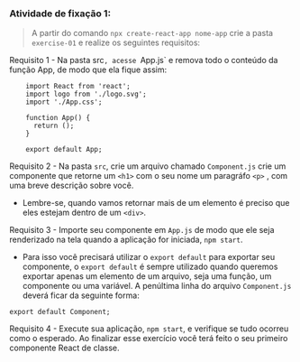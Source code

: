 ###  Atividade de fixação 1:
> A partir do comando `npx create-react-app nome-app` crie a pasta `exercise-01` e realize os seguintes requisitos:

Requisito 1 - Na pasta src`, acesse `App.js` e remova todo o conteúdo da função App, de modo que ela fique assim:

```
    import React from 'react';
    import logo from './logo.svg';
    import './App.css';

    function App() {
      return ();
    }

    export default App;
```

Requisito 2 - Na pasta `src`, crie um arquivo chamado `Component.js` crie um componente que retorne um `<h1>` com o seu nome um paragráfo `<p>` , com uma breve descrição sobre você.

* Lembre-se, quando vamos retornar mais de um elemento é preciso que eles estejam dentro de um `<div>`.


Requisito 3 - Importe seu componente em `App.js` de modo que ele seja renderizado na tela quando a aplicação for iniciada, `npm start`.

* Para isso você precisará utilizar o `export default` para exportar seu componente, o `export default` é sempre utilizado quando queremos exportar apenas um elemento de um arquivo, seja uma função, um componente ou uma variável. A penúltima linha do arquivo `Component.js` deverá ficar da seguinte forma:

```
export default Component;
```

Requisito 4 - Execute sua aplicação, `npm start`, e verifique se tudo ocorreu como o esperado. Ao finalizar esse exercício você terá feito o seu primeiro componente React de classe.


